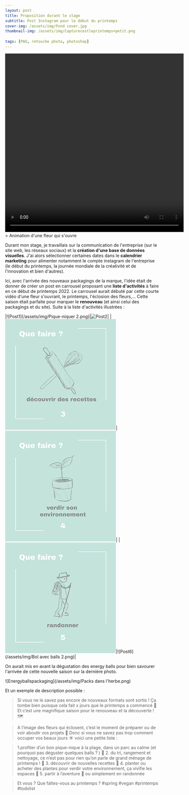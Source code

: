 ```yaml
---
layout: post
title: Proposition durant le stage
subtitle: Post Instagram pour le début du printemps
cover-img: /assets/img/Fond cover.jpg
thumbnail-img: /assets/img/Capturecestleprintemps+petit.png

tags: [PAO, retouche photo, photoshop]
---
```


<html>
<video width="580" height="580" controls>
  <source src="/assets/img/C'est le printemps1.mp4" type="video/mp4">
</video>
</html>
> Animation d'une fleur qui s'ouvre 

Durant mon stage, je travaillais sur la communication de l'entreprise (sur le site web, les réseaux sociaux) et la **création d'une base de données visuelles**.
J'ai alors sélectionner certaines dates dans le **calendrier marketing** pour alimenter notamment le compte instagram de l'entreprise (le début du printemps, la journée mondiale de la créativité et de l'innovation et bien d'autres). 

Ici, avec l'arrivée des nouveaux packagings de la marque, l'idée était de donner de créer un post en carrousel proposant une **liste d'activités** 
à faire en ce début de printemps 2022. Le carrousel aurait débuté par cette courte vidéo d'une fleur s'ouvrant, le printemps, l'éclosion des fleurs,... 
Cette saison était parfaite pour marquer le **renouveau** (et ainsi celui des packagings et du site). Suite à la liste d'activités illustrées :

|![Post1](/assets/img/Pique-niquer 2.png)|![Post2](/assets/img/Ménage.png)| 
|![Post3](/assets/img/Cuisine.png)|![Post4](/assets/img/Plantes.png)|
|![Post5](/assets/img/Randonner.png)|![Post6](/assets/img/Bol avec balls 2.png)|

On aurait mis en avant la dégustation des energy balls pour bien savourer l'arrivée de cette nouvelle saison sur la dernière photo.

![Energyballspackaging](/assets/img/Packs dans l'herbe.png)

Et un exemple de description possible : 
>Si vous ne le savez pas encore de nouveaux formats sont sortis !
>Ça tombe bien puisque cela fait x jours que le printemps a commencé 🌼
>Et c’est une magnifique saison pour le renouveau et la découverte ! 🗺

>A l’image des fleurs qui éclosent, c’est le moment de préparer ou de voir aboutir vos projets 🚀
>Donc si vous ne savez pas trop comment occuper vos beaux jours ☀️ voici une petite liste :

>1.profiter d’un bon pique-nique à la plage, dans un parc au calme (et pourquoi pas déguster quelques balls ? ) 🧺
>2. du tri, rangement et nettoyage, ce n’est pas pour rien qu’on parle de grand ménage de printemps ! 🧹
>3. découvrir de nouvelles recettes 🥣
>4. planter ou acheter des plantes pour verdir votre environnement, ça vivifie les espaces 🌱
>5. partir à l’aventure 🤠 ou simplement en randonnée

>Et vous ? Que faîtes-vous au printemps ?
>#spring #vegan #printemps #todolist

